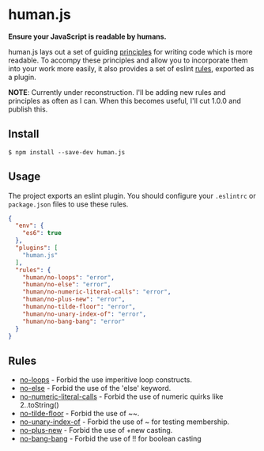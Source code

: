 # human.js

**Ensure your JavaScript is readable by humans.**

human.js lays out a set of guiding [principles](docs/principles/) for writing code which is more readable. To accompy these principles and allow you to incorporate them into your work more easily, it also provides a set of eslint [rules](docs/rules/), exported as a plugin.

**NOTE**: Currently under reconstruction. I'll be adding new rules and principles as often as I can. When this becomes useful, I'll cut 1.0.0 and publish this.

## Install

```
$ npm install --save-dev human.js
```

## Usage

The project exports an eslint plugin. You should configure your `.eslintrc` or `package.json` files to use these
rules.

```json
{
  "env": {
    "es6": true
  },
  "plugins": [
    "human.js"
  ],
  "rules": {
    "human/no-loops": "error",
    "human/no-else": "error",
    "human/no-numeric-literal-calls": "error",
    "human/no-plus-new": "error",
    "human/no-tilde-floor": "error",
    "human/no-unary-index-of": "error",
    "human/no-bang-bang": "error"
  }
}
```


## Rules

- [no-loops](docs/rules/no-loops.md) - Forbid the use imperitive loop constructs.
- [no-else](docs/rules/no-else.md) - Forbid the use of the 'else' keyword.
- [no-numeric-literal-calls](docs/rules/no-numeric-literal-calls.md) - Forbid the use of numeric quirks like 2..toString()
- [no-tilde-floor](docs/rules/no-tilde-floor.md) - Forbid the use of ~~.
- [no-unary-index-of](docs/rules/no-unary-index-of.md) - Forbid the use of ~ for testing membership.
- [no-plus-new](docs/rules/no-plus-new.md) - Forbid the use of +new casting.
- [no-bang-bang](docs/rules/no-bang-bang.md) - Forbid the use of !! for boolean casting
